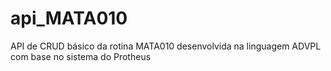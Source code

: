 # api_MATA010
API de CRUD básico da rotina MATA010 desenvolvida na linguagem ADVPL com base no sistema do Protheus
